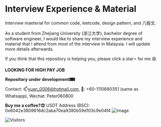 # Interview Experience & Material
Interview maeterial for common code, leetcode, design pattern, and 八股文.

As a student from Zhejiang University (浙江大学), bachelor degree of software engineer, I would like to share my interview experience and material that I attend from most of the interview in Malaysia. I will update more details afterwards.

If you think that this repository is helping you, please click a star⭐ for me :smile:

**LOOKING FOR HIGH PAY JOB**

**Repository under development⌨**

Contact: 📫yuan_0006@hotmail.com, 📱: +60-1110680351 (same as Whatsapp), Wechat: Peter060800 

**Buy me a coffee?😍**
USDT Address (BSC): 0x6042e3809616dc2aba70ea9380b59d103c9e04f4
![image](https://github.com/user-attachments/assets/a4a79c3f-c9a2-4013-9aa9-7eb4cd303a22)


![Visitors](https://api.visitorbadge.io/api/daily?path=https%3A%2F%2Fgithub.com%2FWest-Circle%2FInterviewMaterial&label=Visitor%20Today&countColor=%23ba68c8)

